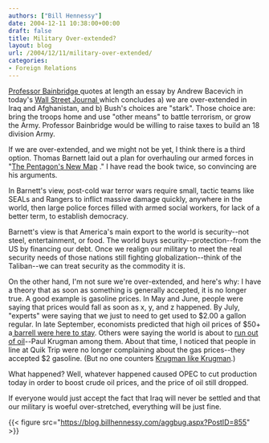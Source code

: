 ```yaml
---
authors: ["Bill Hennessy"]
date: 2004-12-11 10:38:00+00:00
draft: false
title: Military Over-extended?
layout: blog
url: /2004/12/11/military-over-extended/
categories:
- Foreign Relations
---
```


[Professor Bainbridge ](https://www.professorbainbridge.com/2004/12/are_we_overexte.html)quotes at length an essay by Andrew Bacevich in today's [Wall Street Journal ](https://online.wsj.com/article/0,,SB110264180970996485-email,00.html)which concludes a) we are over-extended in Iraq and Afghanistan, and b) Bush's choices are "stark". Those choice are: bring the troops home and use "other means" to battle terrorism, or grow the Army. Professor Bainbridge would be willing to raise taxes to build an 18 division Army.




If we are over-extended, and we might not be yet, I think there is a third option. Thomas Barnett laid out a plan for overhauling our armed forces in "[The Pentagon's New Map](https://www.amazon.com/exec/obidos/redirect?tag=hennesssview-20&path=tg%2Fdetail%2F-%2F0399151753%2Fqid%3D1102908595%2Fsr%3D8-1%2Fref%3Dpd_csp_1%3Fv%3Dglance%26s%3Dbooks%26n%3D507846) ." I have read the book twice, so convincing are his arguments.




In Barnett's view, post-cold war terror wars require small, tactic teams like SEALs and Rangers to inflict massive damage quickly, anywhere in the world, then large police forces filled with armed social workers, for lack of a better term, to establish democracy.




Barnett's view is that America's main export to the world is security--not steel, entertainment, or food. The world buys security--protection--from the US by financing our debt. Once we realign our military to meet the real security needs of those nations still fighting globalization--think of the Taliban--we can treat security as the commodity it is.




On the other hand, I'm not sure we're over-extended, and here's why: I have a theory that as soon as something is generally accepted, it is no longer true. A good example is gasoline prices. In May and June, people were saying that prices would fall as soon as x, y, and z happened. By July, "experts" were saying that we just to need to get used to $2.00 a gallon regular. In late September, economists predicted that high oil prices of $50+ a[ barrell were here to stay](https://www.msnbc.msn.com/id/6115395/). Others were saying the world is about to [run out of oil](https://www.johnquiggin.com/archives/001680.html)--Paul Krugman among them. About that time, I noticed that people in line at Quik Trip were no longer complaining about the gas prices--they accepted $2 gasoline. (But no one counters [Krugman like Krugman](https://www.nationalreview.com/nrof_luskin/truthsquad.asp).)




What happened? Well, whatever happened caused OPEC to cut production today in order to boost crude oil prices, and the price of oil still dropped.




If everyone would just accept the fact that Iraq will never be settled and that our military is woeful over-stretched, everything will be just fine.







{{< figure src="https://blog.billhennessy.com/aggbug.aspx?PostID=855" >}}

